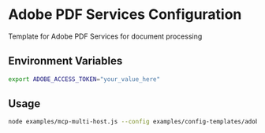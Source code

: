 # Adobe PDF Services Configuration

Template for Adobe PDF Services for document processing

## Environment Variables

```bash
export ADOBE_ACCESS_TOKEN="your_value_here"
```

## Usage

```bash
node examples/mcp-multi-host.js --config examples/config-templates/adobe_pdf-service.json
```
